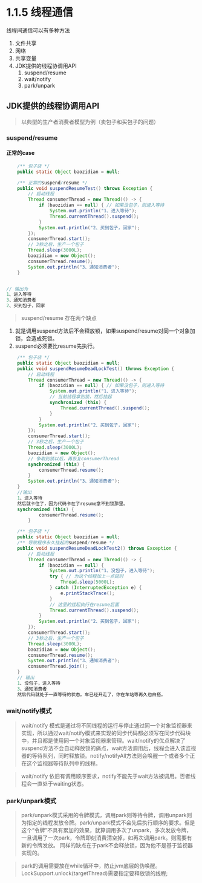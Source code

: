 # 1.1.5 线程通信

线程间通信可以有多种方法
1. 文件共享
2. 网络
3. 共享变量
4. JDK提供的线程协调用API
    1. suspend/resume
    2. wait/notify
    3. park/unpark

## JDK提供的线程协调用API
> 以典型的生产者消费者模型为例（卖包子和买包子的问题）

### suspend/resume

#### 正常的case
```java
    /** 包子店 */
	public static Object baozidian = null;

	/** 正常的suspend/resume */
	public void suspendResumeTest() throws Exception {
		// 启动线程
		Thread consumerThread = new Thread(() -> {
			if (baozidian == null) { // 如果没包子，则进入等待
				System.out.println("1、进入等待");
				Thread.currentThread().suspend();
			}
			System.out.println("2、买到包子，回家");
		});
		consumerThread.start();
		// 3秒之后，生产一个包子
		Thread.sleep(3000L);
		baozidian = new Object();
		consumerThread.resume();
		System.out.println("3、通知消费者");
	}


// 输出为
1、进入等待
3、通知消费者
2、买到包子，回家
```
> suspend/resume 存在两个缺点
1. 就是调用suspend方法后不会释放锁，如果suspend/resume对同一个对象加锁，会造成死锁。
2. suspend必须要比resume先执行。


```java
    /** 包子店 */
	public static Object baozidian = null;
    public void suspendResumeDeadLockTest() throws Exception {
		// 启动线程
		Thread consumerThread = new Thread(() -> {
			if (baozidian == null) { // 如果没包子，则进入等待
				System.out.println("1、进入等待");
				// 当前线程拿到锁，然后挂起
				synchronized (this) {
					Thread.currentThread().suspend();
				}
			}
			System.out.println("2、买到包子，回家");
		});
		consumerThread.start();
		// 3秒之后，生产一个包子
		Thread.sleep(3000L);
		baozidian = new Object();
		// 争取到锁以后，再恢复consumerThread
		synchronized (this) {
			consumerThread.resume();
		}
		System.out.println("3、通知消费者");
	}
    //输出
    1、进入等待 
	然后就卡住了，因为代码卡在了resume拿不到锁那里。
    synchronized (this) {
			consumerThread.resume();
		}   
```

```java
    /** 包子店 */
	public static Object baozidian = null;
    /** 导致程序永久挂起的suspend/resume */
	public void suspendResumeDeadLockTest2() throws Exception {
		// 启动线程
		Thread consumerThread = new Thread(() -> {
			if (baozidian == null) {
				System.out.println("1、没包子，进入等待");
				try { // 为这个线程加上一点延时
					Thread.sleep(5000L);
				} catch (InterruptedException e) {
					e.printStackTrace();
				}
				// 这里的挂起执行在resume后面
				Thread.currentThread().suspend();
			}
			System.out.println("2、买到包子，回家");
		});
		consumerThread.start();
		// 3秒之后，生产一个包子
		Thread.sleep(3000L);
		baozidian = new Object();
		consumerThread.resume();
		System.out.println("3、通知消费者");
		consumerThread.join();
	}
    // 输出
    1、没包子，进入等待
    3、通知消费者
    然后代码就处于一直等待的状态。车已经开走了，你在车站等再久也白搭。
```

### wait/notify模式
> wait/notify 模式是通过将不同线程的运行与停止通过同一个对象监视器来实现，所以通过wait/notify模式来实现的同步代码都必须写在同步代码块中，并且都是使用同一个对象监视器来管理。wait/notify的优点解决了suspend方法不会自动释放锁的痛点，wait方法调用后，线程会进入该监视器的等待队列，同时释放锁。notify/notifyAll方法则会唤醒一个或者多个正在这个监视器等待队列中的线程。

> wait/notify 依旧有调用顺序要求，notify不能先于wait方法被调用。否者线程会一直处于waiting状态。


### park/unpark模式
> park/unpark模式采用的令牌模式，调用park则等待令牌，调用unpark则为指定的线程发放令牌。park/unpark模式不会先后执行顺序的要求。但是这个“令牌”不具有累加的效果，就算调用多次了unpark，多次发放令牌，一旦调用了一次park，令牌即刻消费清空掉，如再次调用park。则需要有新的令牌发放。
同样的缺点在于park不会释放锁，因为他不是基于监视器实现的。

> park的调用需要放在while循环中，防止jvm底层的伪唤醒。 LockSupport.unlock(targetThread)需要指定要释放锁的线程;